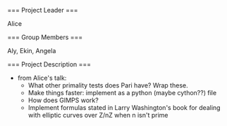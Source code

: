 === Project Leader ===

Alice 

=== Group Members ===
 
Aly, Ekin, Angela

=== Project Description ===

* from Alice's talk:
  * What other primality tests does Pari have? Wrap these.
  * Make things faster: implement as a python (maybe cython??) file
  * How does GIMPS work?
  * Implement formulas stated in Larry Washington's book for dealing with elliptic curves over Z/nZ when n isn't prime
